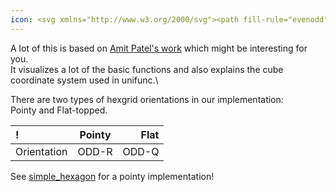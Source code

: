 ```yaml
---
icon: <svg xmlns="http://www.w3.org/2000/svg"><path fill-rule="evenodd" clip-rule="evenodd" d="M0.721956 13.5213C0.445797 14.5519 0.73784 15.6517 1.48894 16.4095L7.60105 22.5766C8.36228 23.3447 9.47797 23.6436 10.5213 23.3591L18.898 21.0743C19.9274 20.7935 20.7302 19.9871 21.0064 18.9565L23.278 10.4786C23.5542 9.44799 23.2621 8.34822 22.511 7.59037L16.3989 1.4233C15.6377 0.655223 14.522 0.356274 13.4787 0.640832L5.10194 2.92562C4.07254 3.20639 3.26974 4.01279 2.99358 5.04343L0.721956 13.5213ZM14.0708 2.81154L5.69401 5.09632C5.43666 5.16651 5.23596 5.36811 5.16692 5.62577L2.89529 14.1036C2.82625 14.3613 2.89926 14.6362 3.08704 14.8257L9.19915 20.9927C9.38945 21.1848 9.66838 21.2595 9.9292 21.1883L18.306 18.9036C18.5633 18.8334 18.764 18.6318 18.8331 18.3741L21.1047 9.89629C21.1737 9.63863 21.1007 9.36369 20.9129 9.17422L14.8008 3.00715C14.6105 2.81514 14.3316 2.7404 14.0708 2.81154Z"/></svg>
---
```


A lot of this is based on [Amit Patel's work](https://www.redblobgames.com/grids/hexagons/) which might be interesting for you.\
It visualizes a lot of the basic functions and also explains the cube coordinate system used in unifunc.\

There are two types of hexgrid orientations in our implementation:\
Pointy and Flat-topped.

!   | Pointy | Flat
:---   | :---: | ---:
Orientation | ODD-R  | ODD-Q

See [simple_hexagon](examples.md) for a pointy implementation!